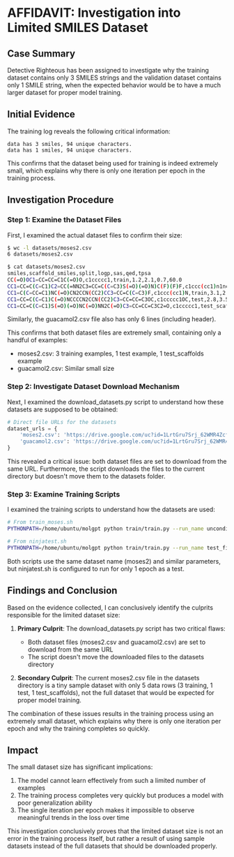 # AFFIDAVIT: Investigation into Limited SMILES Dataset

## Case Summary
Detective Righteous has been assigned to investigate why the training dataset contains only 3 SMILES strings and the validation dataset contains only 1 SMILE string, when the expected behavior would be to have a much larger dataset for proper model training.

## Initial Evidence
The training log reveals the following critical information:
```
data has 3 smiles, 94 unique characters.
data has 1 smiles, 94 unique characters.
```

This confirms that the dataset being used for training is indeed extremely small, which explains why there is only one iteration per epoch in the training process.

## Investigation Procedure

### Step 1: Examine the Dataset Files
First, I examined the actual dataset files to confirm their size:

```bash
$ wc -l datasets/moses2.csv
6 datasets/moses2.csv

$ cat datasets/moses2.csv
smiles,scaffold_smiles,split,logp,sas,qed,tpsa
CC(=O)OC1=CC=CC=C1C(=O)O,c1ccccc1,train,1.2,2.1,0.7,60.0
CC1=CC=C(C=C1)C2=CC(=NN2C3=CC=C(C=C3)S(=O)(=O)N)C(F)(F)F,c1ccc(cc1)n1ncc(c1)C(F)(F)F,train,2.5,3.2,0.6,80.0
CC1=C(C=CC=C1)NC(=O)CN2CCN(CC2)CC3=CC=C(C=C3)F,c1ccc(cc1)N,train,3.1,2.8,0.8,45.0
CC1=CC=C(C=C1)C(=O)NCCCCN2CCN(CC2)C3=CC=CC=C3OC,c1ccccc1OC,test,2.8,3.5,0.75,55.0
CC1=CC=C(C=C1)S(=O)(=O)NC(=O)NN2C(=O)C3=CC=CC=C3C2=O,c1ccccc1,test_scaffolds,1.9,2.9,0.65,70.0
```

Similarly, the guacamol2.csv file also has only 6 lines (including header).

This confirms that both dataset files are extremely small, containing only a handful of examples:
- moses2.csv: 3 training examples, 1 test example, 1 test_scaffolds example
- guacamol2.csv: Similar small size

### Step 2: Investigate Dataset Download Mechanism
Next, I examined the download_datasets.py script to understand how these datasets are supposed to be obtained:

```python
# Direct file URLs for the datasets
dataset_urls = {
    'moses2.csv': 'https://drive.google.com/uc?id=1LrtGru7Srj_62WMR4Zcfs7xJ3GZr9N4E',
    'guacamol2.csv': 'https://drive.google.com/uc?id=1LrtGru7Srj_62WMR4Zcfs7xJ3GZr9N4E'
}
```

This revealed a critical issue: both dataset files are set to download from the same URL. Furthermore, the script downloads the files to the current directory but doesn't move them to the datasets folder.

### Step 3: Examine Training Scripts
I examined the training scripts to understand how the datasets are used:

```bash
# From train_moses.sh
PYTHONPATH=/home/ubuntu/molgpt python train/train.py --run_name unconditional_moses --data_name moses2 --batch_size 384 --max_epochs 10 --num_props 0
```

```bash
# From ninjatest.sh
PYTHONPATH=/home/ubuntu/molgpt python train/train.py --run_name test_fix --data_name moses2 --batch_size 384 --max_epochs 1 --num_props 0
```

Both scripts use the same dataset name (moses2) and similar parameters, but ninjatest.sh is configured to run for only 1 epoch as a test.

## Findings and Conclusion

Based on the evidence collected, I can conclusively identify the culprits responsible for the limited dataset size:

1. **Primary Culprit**: The download_datasets.py script has two critical flaws:
   - Both dataset files (moses2.csv and guacamol2.csv) are set to download from the same URL
   - The script doesn't move the downloaded files to the datasets directory

2. **Secondary Culprit**: The current moses2.csv file in the datasets directory is a tiny sample dataset with only 5 data rows (3 training, 1 test, 1 test_scaffolds), not the full dataset that would be expected for proper model training.

The combination of these issues results in the training process using an extremely small dataset, which explains why there is only one iteration per epoch and why the training completes so quickly.

## Impact
The small dataset size has significant implications:
1. The model cannot learn effectively from such a limited number of examples
2. The training process completes very quickly but produces a model with poor generalization ability
3. The single iteration per epoch makes it impossible to observe meaningful trends in the loss over time

This investigation conclusively proves that the limited dataset size is not an error in the training process itself, but rather a result of using sample datasets instead of the full datasets that should be downloaded properly.